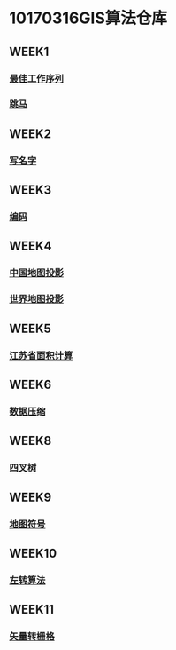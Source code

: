# 10170316GIS算法仓库
<h2>WEEK1</h2>

<h3><a href="https://alandechang.github.io/myapp/public/week1/最佳工作序列.htm">最佳工作序列</a></h3>

<h3><a href="https://alandechang.github.io/myapp/public/week1/跳马.html">跳马</a></h3>

<h2>WEEK2</h2>
<h3><a href="https://alandechang.github.io/myapp/public/week2/写名字.html">写名字</a></h3>

<h2>WEEK3</h2>

<h3><a href="https://alandechang.github.io/myapp/public/week3/编码.html">编码</a></h3>
<h2>WEEK4</h2>

<h3><a href="https://alandechang.github.io/myapp/public/week4/中国地图投影.html">中国地图投影</a></h3>

<h3><a href="https://alandechang.github.io/myapp/public/week4/世界地图投影.html">世界地图投影</a></h3>

<h2>WEEK5</h2>

<h3><a href="https://alandechang.github.io/myapp/publicc/week5/计算面积.html">江苏省面积计算</a></h3>

<h2>WEEK6</h2>

<h3><a href="https://alandechang.github.io/myapp/public/week6/数据压缩.html">数据压缩</a></h3>

<h2>WEEK8</h2>

<h3><a href="https://alandechang.github.io/myapp/public/week8/四叉树.html">四叉树</a></h3>

<h2>WEEK9</h2>

<h3><a href="https://alandechang.github.io/myapp/public/week9/地图符号.html">地图符号</a></h3>

<h2>WEEK10</h2>

<h3><a href="https://alandechang.github.io/myapp/public/week10/左转算法.html">左转算法</a></h3>

<h2>WEEK11</h2>

<h3><a href="https://alandechang.github.io/myapp/public/week11/矢量转栅格.html">矢量转栅格</a></h3>
